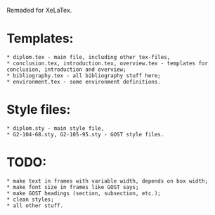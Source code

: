 Remaded for XeLaTex.

# Templates:
    * diplom.tex - main file, including other tex-files,
    * conclusion.tex, introduction.tex, overview.tex - templates for conclusion, introduction and overview;
    * bibliography.tex - all bibliography stuff here;
    * environment.tex - some environment definitions.

# Style files:
    * diplom.sty - main style file,
    * G2-104-68.sty, G2-105-95.sty - GOST style files.

# TODO:
    * make text in frames with variable width, depends on box width;
    * make font size in frames like GOST says;
    * make GOST headings (section, subsection, etc.);
    * clean styles;
    * all other stuff.
